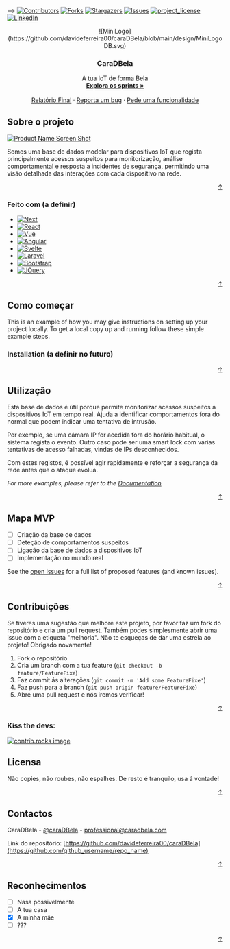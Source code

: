 
<a id="readme-top"></a>



-->
[![Contributors][contributors-shield]][contributors-url]
[![Forks][forks-shield]][forks-url]
[![Stargazers][stars-shield]][stars-url]
[![Issues][issues-shield]][issues-url]
[![project_license][license-shield]][license-url]
[![LinkedIn][linkedin-shield]][linkedin-url]



<!-- PROJECT LOGO -->

<div align="center">
![MiniLogo](https://github.com/davideferreira00/caraDBela/blob/main/design/MiniLogoDB.svg)




<h3 align="center">CaraDBela</h3>

  <p align="center">
    A tua IoT de forma Bela
    <br />
    <a href="https://github.com/github_username/repo_name"><strong>Explora os sprints »</strong></a>
    <br />
    <br />
    <a href="https://github.com/github_username/repo_name">Relatório Final</a>
    &middot;
    <a href="https://github.com/github_username/repo_name/issues/new?labels=bug&template=bug-report---.md">Reporta um bug</a>
    &middot;
    <a href="https://github.com/github_username/repo_name/issues/new?labels=enhancement&template=feature-request---.md">Pede uma funcionalidade</a>
  </p>
</div>


<!-- ABOUT THE PROJECT -->
## Sobre o projeto

[![Product Name Screen Shot][product-screenshot]](https://example.com)

Somos uma base de dados modelar para dispositivos IoT que regista principalmente acessos suspeitos para monitorização, análise comportamental e resposta a incidentes de segurança, permitindo uma visão detalhada das interações com cada dispositivo na rede.

<p align="right"><a href="#readme-top">↑</a></p>



### Feito com (a definir)

* [![Next][Next.js]][Next-url]
* [![React][React.js]][React-url]
* [![Vue][Vue.js]][Vue-url]
* [![Angular][Angular.io]][Angular-url]
* [![Svelte][Svelte.dev]][Svelte-url]
* [![Laravel][Laravel.com]][Laravel-url]
* [![Bootstrap][Bootstrap.com]][Bootstrap-url]
* [![JQuery][JQuery.com]][JQuery-url]

<p align="right"><a href="#readme-top">↑</a></p>



<!-- GETTING STARTED -->
## Como começar

This is an example of how you may give instructions on setting up your project locally.
To get a local copy up and running follow these simple example steps.

### Installation (a definir no futuro)


<p align="right"><a href="#readme-top">↑</a></p>



<!-- USAGE EXAMPLES -->
## Utilização

Esta base de dados é útil porque permite monitorizar acessos suspeitos a dispositivos IoT em tempo real.
Ajuda a identificar comportamentos fora do normal que podem indicar uma tentativa de intrusão.

Por exemplo, se uma câmara IP for acedida fora do horário habitual, o sistema regista o evento.
Outro caso pode ser uma smart lock com várias tentativas de acesso falhadas, vindas de IPs desconhecidos.

Com estes registos, é possível agir rapidamente e reforçar a segurança da rede antes que o ataque evolua.

_For more examples, please refer to the [Documentation](https://example.com)_

<p align="right"><a href="#readme-top">↑</a></p>



<!-- ROADMAP -->
## Mapa MVP

- [ ] Criação da base de dados
- [ ] Deteção de comportamentos suspeitos
- [ ] Ligação da base de dados a dispositivos IoT
- [ ] Implementação no mundo real

See the [open issues](https://github.com/github_username/repo_name/issues) for a full list of proposed features (and known issues).

<p align="right"><a href="#readme-top">↑</a></p>



<!-- CONTRIBUTING -->
## Contribuições


Se tiveres uma sugestão que melhore este projeto, por favor faz um fork do repositório e cria um pull request. Também podes simplesmente abrir uma issue com a etiqueta "melhoria".
Não te esqueças de dar uma estrela ao projeto! Obrigado novamente!

1. Fork o repositório
2. Cria um branch com a tua feature (`git checkout -b feature/FeatureFixe`)
3. Faz commit ás alterações (`git commit -m 'Add some FeatureFixe'`)
4. Faz push para a branch (`git push origin feature/FeatureFixe`)
5. Abre uma pull request e nós iremos verificar!

<p align="right"><a href="#readme-top">↑</a></p>

### Kiss the devs:

<a href="https://github.com/github_username/repo_name/graphs/contributors">
  <img src="https://contrib.rocks/image?repo=github_username/repo_name" alt="contrib.rocks image" />
</a>



<!-- LICENSE -->
## Licensa

Não copies, não roubes, não espalhes. De resto é tranquilo, usa á vontade!

<p align="right"><a href="#readme-top">↑</a></p>



<!-- CONTACT -->
## Contactos

CaraDBela - [@caraDBela](https://twitter.com) - professional@caradbela.com

Link do repositório: [https://github.com/davideferreira00/caraDBela](https://github.com/github_username/repo_name)

<p align="right"><a href="#readme-top">↑</a></p>



<!-- ACKNOWLEDGMENTS -->
## Reconhecimentos

- [ ] Nasa possivelmente 
- [ ] A tua casa
- [x] A minha mãe
- [ ] ???

<p align="right"><a href="#readme-top">↑</a></p>



<!-- MARKDOWN LINKS & IMAGES -->
<!-- https://www.markdownguide.org/basic-syntax/#reference-style-links -->
[contributors-shield]: https://img.shields.io/github/contributors/github_username/repo_name.svg?style=for-the-badge
[contributors-url]: https://github.com/github_username/repo_name/graphs/contributors
[forks-shield]: https://img.shields.io/github/forks/github_username/repo_name.svg?style=for-the-badge
[forks-url]: https://github.com/github_username/repo_name/network/members
[stars-shield]: https://img.shields.io/github/stars/github_username/repo_name.svg?style=for-the-badge
[stars-url]: https://github.com/github_username/repo_name/stargazers
[issues-shield]: https://img.shields.io/github/issues/github_username/repo_name.svg?style=for-the-badge
[issues-url]: https://github.com/github_username/repo_name/issues
[license-shield]: https://img.shields.io/github/license/github_username/repo_name.svg?style=for-the-badge
[license-url]: https://github.com/github_username/repo_name/blob/master/LICENSE.txt
[linkedin-shield]: https://img.shields.io/badge/-LinkedIn-black.svg?style=for-the-badge&logo=linkedin&colorB=555
[linkedin-url]: https://linkedin.com/in/linkedin_username
[product-screenshot]: images/screenshot.png
[Next.js]: https://img.shields.io/badge/next.js-000000?style=for-the-badge&logo=nextdotjs&logoColor=white
[Next-url]: https://nextjs.org/
[React.js]: https://img.shields.io/badge/React-20232A?style=for-the-badge&logo=react&logoColor=61DAFB
[React-url]: https://reactjs.org/
[Vue.js]: https://img.shields.io/badge/Vue.js-35495E?style=for-the-badge&logo=vuedotjs&logoColor=4FC08D
[Vue-url]: https://vuejs.org/
[Angular.io]: https://img.shields.io/badge/Angular-DD0031?style=for-the-badge&logo=angular&logoColor=white
[Angular-url]: https://angular.io/
[Svelte.dev]: https://img.shields.io/badge/Svelte-4A4A55?style=for-the-badge&logo=svelte&logoColor=FF3E00
[Svelte-url]: https://svelte.dev/
[Laravel.com]: https://img.shields.io/badge/Laravel-FF2D20?style=for-the-badge&logo=laravel&logoColor=white
[Laravel-url]: https://laravel.com
[Bootstrap.com]: https://img.shields.io/badge/Bootstrap-563D7C?style=for-the-badge&logo=bootstrap&logoColor=white
[Bootstrap-url]: https://getbootstrap.com
[JQuery.com]: https://img.shields.io/badge/jQuery-0769AD?style=for-the-badge&logo=jquery&logoColor=white
[JQuery-url]: https://jquery.com 
